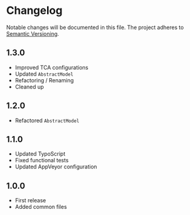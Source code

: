 Changelog
=========

Notable changes will be documented in this file. The project adheres to [Semantic Versioning].

1.3.0
-----

* Improved TCA configurations
* Updated `AbstractModel`
* Refactoring / Renaming
* Cleaned up

1.2.0
-----

* Refactored `AbstractModel`

1.1.0
-----

* Updated TypoScript
* Fixed functional tests
* Updated AppVeyor configuration

1.0.0
-----

* First release
* Added common files

[Semantic Versioning]: http://semver.org "Semantic Versioning"